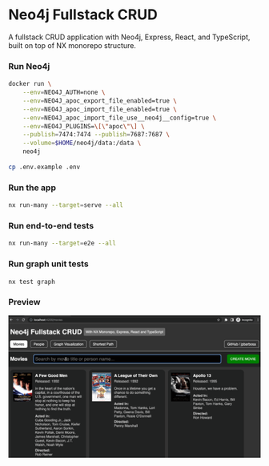 # Neo4j Fullstack CRUD

A fullstack CRUD application with Neo4j, Express, React, and TypeScript, built on top of NX monorepo structure.

### Run Neo4j

```bash
docker run \
    --env=NEO4J_AUTH=none \
    --env=NEO4J_apoc_export_file_enabled=true \
    --env=NEO4J_apoc_import_file_enabled=true \
    --env=NEO4J_apoc_import_file_use__neo4j__config=true \
    --env=NEO4J_PLUGINS=\[\"apoc\"\] \
    --publish=7474:7474 --publish=7687:7687 \
    --volume=$HOME/neo4j/data:/data \
    neo4j
```

```bash
cp .env.example .env
```

### Run the app

```bash
nx run-many --target=serve --all
```

### Run end-to-end tests

```bash
nx run-many --target=e2e --all
```

### Run graph unit tests

```bash
nx test graph
```

### Preview

![Demo](demo.gif)
